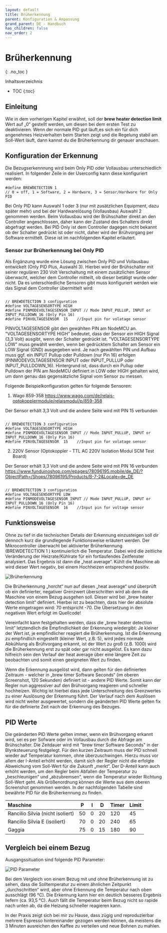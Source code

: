 ```yaml
---
layout: default
title: Brüherkennung
parent: Konfiguration & Anpassung
grand_parent: DE - Handbuch
has_children: false
nav_order: 2
---
```


# Brüherkennung
{: .no_toc }

Inhaltsverzeichnis

* TOC
{:toc}

## Einleitung

Wie in dem vorherigen Kapitel erwähnt, soll der **brew heater detection limit** Wert auf „0“ gestellt werden, um diesen bei dem ersten Test zu deaktivieren. Wenn der normale PID gut läuft,es sich ein für dich angenehmes Heizverhalten beim Starten zeigt und die Regelung stabil am Soll-Wert läuft, dann kannst du die Brüherkennung dir genauer anschauen.

## Konfiguration der Erkennung

Die Bezugserkennnung wird beim Only PID oder Vollausbau unterschiedlich realisiert. In folgender Zeile in der Userconfig kann diese konfiguriert werden: 
```
#define BREWDETECTION 1            
// 0 = off, 1 = Software, 2 = Hardware, 3 = Sensor/Hardware for Only PID 
```
Bei Only PID kann Auswahl 1 oder 3 (nur mit zusätzlichen Equipment, dazu später mehr) und bei der Hardwarelösung (Vollausbau) Auswahl 2 genommen werden. Beim Vollausbau wird der Brühschalter direkt an den Controller angeschlossen, daher kann der Zustand des Schalters direkt abgefragt werden.
Bei PID Only ist dem Controller dagegen nicht bekannt ob der Schalter gedrückt ist oder nicht, daher wird der Brühvorgang per Software ermittelt. Diese ist im nachfolgenden Kapitel erläutert.
### Sensor zur Brüherkennung bei Only PID
Als Ergänzung wurde eine Lösung zwischen Only PID und Vollausbau entwickelt (Only PID Plus, Auswahl 3). Hierbei wird der Brühschalter mit seiner regulären 230 Volt Verschaltung mit einem zusätzlichen Sensor überwacht, welcher dem Controller mitteilt, ob dieser betätigt wurde oder nicht. Da es unterschiedliche Sensoren gibt muss konfiguriert werden wie das Signal dem Controller übermittelt wird:
```

// BREWDETECTION 3 configuration
#define VOLTAGESENSORTYPE HIGH 
#define PINMODEVOLTAGESENSOR INPUT // Mode INPUT_PULLUP, INPUT or INPUT_PULLDOWN_16 (Only Pin 16)
#define PINVOLTAGESENSOR  15    //Input pin for volatage sensor
```
PINVOLTAGESENSOR gibt den gewählten PIN am NodeMCU an. "VOLTAGESENSORTYPE HIGH" bedeutet, dass der Sensor ein HIGH Signal (3,3 Volt) ausgibt, wenn der Schalter gedrückt ist. "VOLTAGESENSORTYPE LOW" muss gewählt werden, wenn bei gedrücktem Schalter am Sensor ein LOW Signal (GND) ausgegeben wird. Je nach gewählten PIN und Aufbau muss ggf. ein INPUT Pullup oder Pulldown (nur Pin 16) erfolgen (PINMODEVOLTAGESENSOR INPUT oder INPUT_PULLUP oder INPUT_PULLDOWN_16). Hintergrund ist, dass durch ein Pullup oder Pulldown der PIN am NodeMCU definiert in LOW oder HIGH gehalten wird, um dann genau das gegensätzliche Signal vom Sensor zu messen. 

Folgende Beispielkonfiguration gelten für folgende Sensoren:
1. Wago 859-358
https://www.wago.com/de/relais-optokopplermodule/relaismodul/p/859-358

Der Sensor erhält 3,3 Volt und die andere Seite wird mit PIN 15 verbunden
```

// BREWDETECTION 3 configuration
#define VOLTAGESENSORTYPE HIGH 
#define PINMODEVOLTAGESENSOR INPUT // Mode INPUT_PULLUP, INPUT or INPUT_PULLDOWN_16 (Only Pin 16)
#define PINVOLTAGESENSOR  15    //Input pin for volatage sensor
```

2. 220V Sensor (Optokoppler - TTL AC 220V Isolation Modul SCM Test Board)

Der Sensor erhält 3,3 Volt und die andere Seite wird mit PIN 16 verbunden
https://www.funduinoshop.com/epages/78096195.mobile/de_DE/?ObjectPath=/Shops/78096195/Products/B-7-2&Locale=de_DE

```

// BREWDETECTION 3 configuration
#define VOLTAGESENSORTYPE LOW 
#define PINMODEVOLTAGESENSOR INPUT // Mode INPUT_PULLUP, INPUT or INPUT_PULLDOWN_16 (Only Pin 16)
#define PINVOLTAGESENSOR  16    //Input pin for voltage sensor
```

## Funktionsweise

Ohne zu tief in die technischen Details der Erkennung einzusteigen soll dir dennoch kurz die grundlegende Funktionsweise erläutert werden. Der Mikrocontroller überwacht bei aktivierter Brüherkennung (BREWDETECTION 1 ) kontinuierlich die Temperatur. Dabei wird die zeitliche Veränderung der Heizrate/Kühlrate für ein fortlaufendes Zeitfenster analysiert. Das Ergebnis ist dann die „heat average“. Kühlt die Maschine ab wird dieser Wert negativ, bei einem Hochheizen entsprechend positiv.

![Brüherkennung](../../img/fullsizeoutput_1c57.jpeg)

Die Brüherkennung „horcht“ nun auf diesen „heat average“ und überprüft ob ein definierter, negativer Grenzwert überschritten wird ab dem die Maschine von einem Bezug ausgehen soll. Dieser wird bei „brew heater detection limit“ definiert. Hierbei ist zu beachten, dass hier der absolute Werte eingetragen wird: 70 entspricht -70. Die Übersetzung in den negativen Wert erfolgt im Quellcode!

Vereinfacht kann festgehalten werden, dass die „brew heater detection limit“ letztendlich die Empfindlichkeit der Erkennung wiedergibt: Je kleiner der Wert ist, je empfindlicher reagiert die Brüherkennung. Ist die Erkennung zu empfindlich eingestellt (kleiner Wert, z.B. 5), wird jedes normale Abkühlung als Brühvorgang erkannt, ist der Wert zu groß (z.B. 1000) wird die Brüherkennung erst zu spät oder gar nicht  ausgelöst. Es kann dazu hilfreich sein den Verlauf der heat average über eine längere Zeit zu beobachten und somit einen geeigneten Wert zu finden.

Wenn die Erkennung ausgelöst wird, dann gelten für den definierten Zeitraum - welcher in „brew timer Software Seconds“ (im oberen Screenshot, 120 Sekunden) definiert ist - andere PID Werte. Somit kann der Regler nun aggressiver auf den Brühvorgang reagieren und schneller hochheizen. Wichtig ist hierbei dass jede Unterschreitung des Grenzwertes zu einer Auslösung der Erkennung führt. Der Verlauf nach dem Auslösen wird nicht weiter ausgewertet, sondern die geänderten PID Werte gelten fix für die definierte Zeit nach der Erkennung des Bezuges.

## PID Werte
Die geänderten PID Werte gelten immer, wenn ein Brühvorgang erkannt wird, sei es per Sofware oder im Vollausbau durch die Abfrage am Brühschalter. Die Zeitdauer wird mit "brew timer Software Seconds" in der Blynksteuerung festgelegt. 
Für den kurzen Zeitraum muss der PID schnell wieder auf Temperatur kommen, ohne überzuschwingen. Hierzu muss vor allem der I-Anteil erhöht werden, damit sich der Regler nicht die erfolgte Abweichung vom Soll-Wert für die Zukunft „merkt“. Der D-Anteil kann auch erhöht werden, um den Regler beim Abfallen der Temperatur zu „beschleunigen“ und „abzubremsen“, wenn die Temperatur wieder Richtung Soll-Wert geht. Als Größenordnung können die Werte aus dem oberen Screenshot genommen werden.
In der nachfolgenden Tabelle sind bewährte PID für die Brüherkennung zu finden.

Maschine |	P |	I |	D | Timer |  Limit 
:-|-|-|-|-|-
Rancilio Silvia (nicht isoliert) | 50 | 0 | 20 | 120 | 45 
Rancilio Silvia E (isoliert) | 70 | 0 | 20 | 240 | 65 
Gaggia | 75 | 0 | 15 | 180 | 90 

## Vergleich bei einem Bezug

Ausgangssituation sind folgende PID Parameter:

![PID Parameter](../../img/Screenshot-at-M%C3%A4rz-15-07-47-28.png)

Bei dem Vergleich von einem Bezug mit und ohne Brüherkennung ist zu sehen, dass die Solltemperatur zu einem ähnlichen Zeitpunkt „durchschritten“ wird, aber ohne Erkennung die Temperatur nach oben ausschlägt (96 °C). Die Erkennung kann hier ein deutlich besseres Ergebnis liefern (ca. 93,5 °C). Auch fällt die Temperatur beim Bezug nicht so rapide nach unten ab, da die Heizung schneller reagieren kann.

In der Praxis zeigt sich bei mir zu Hause, dass zügig und reproduzierbar mehrere Espresso hintereinander gezogen werden können, da meistens die 3 Minuten ausreichen den Kaffee zu verteilen und neue Bohnen zu mahlen.
